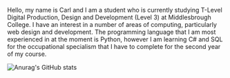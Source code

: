 Hello, my name is Carl and I am a student who is currently studying T-Level Digital Production, Design and Development (Level 3) at Middlesbrough College. I have an interest in a number of areas of computing, particularly web design and development. The programming language that I am most experienced in at the moment is Python, however I am learning C# and SQL for the occupational specialism that I have to complete for the second year of my course.

![Anurag's GitHub stats](https://github-readme-stats.vercel.app/api?username=CarlBaines&theme=dark&show_icons=true)

